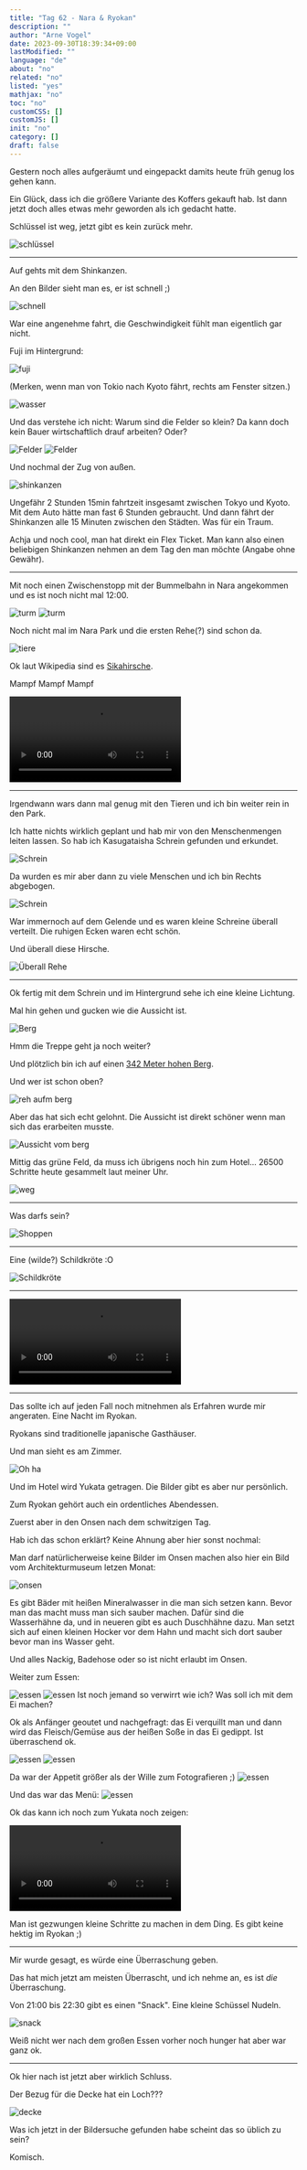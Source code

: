 ```yaml
---
title: "Tag 62 - Nara & Ryokan"
description: ""
author: "Arne Vogel"
date: 2023-09-30T18:39:34+09:00
lastModified: ""
language: "de"
about: "no"
related: "no"
listed: "yes"
mathjax: "no"
toc: "no"
customCSS: []
customJS: []
init: "no"
category: []
draft: false
---
```


Gestern noch alles aufgeräumt und eingepackt damits heute früh genug los gehen kann.

Ein Glück, dass ich die größere Variante des Koffers gekauft hab.
Ist dann jetzt doch alles etwas mehr geworden als ich gedacht hatte.

Schlüssel ist weg, jetzt gibt es kein zurück mehr.

![schlüssel](schlüssel.jpg)

---

Auf gehts mit dem Shinkanzen.

An den Bilder sieht man es, er ist schnell ;)

![schnell](schnell.jpg)

War eine angenehme fahrt, die Geschwindigkeit fühlt man eigentlich gar nicht.

Fuji im Hintergrund:

![fuji](fuji.jpg)

(Merken, wenn man von Tokio nach Kyoto fährt, rechts am Fenster sitzen.)

![wasser](wasser.jpg)

Und das verstehe ich nicht: Warum sind die Felder so klein?
Da kann doch kein Bauer wirtschaftlich drauf arbeiten? Oder?

![Felder](feld.jpg)
![Felder](feld2.jpg)

Und nochmal der Zug von außen.

![shinkanzen](shinkanzen.jpg)

Ungefähr 2 Stunden 15min fahrtzeit insgesamt zwischen Tokyo und Kyoto.
Mit dem Auto hätte man fast 6 Stunden gebraucht.
Und dann fährt der Shinkanzen alle 15 Minuten zwischen den Städten.
Was für ein Traum.

Achja und noch cool, man hat direkt ein Flex Ticket.
Man kann also einen beliebigen Shinkanzen nehmen an dem Tag den man möchte (Angabe ohne Gewähr).

---

Mit noch einen Zwischenstopp mit der Bummelbahn in Nara angekommen und es ist noch nicht mal 12:00.

![turm](turm.jpg)
![turm](tempel.jpg)

Noch nicht mal im Nara Park und die ersten Rehe(?) sind schon da.

![tiere](tiere.jpg)

Ok laut Wikipedia sind es [Sikahirsche](https://de.wikipedia.org/wiki/Sikahirsch).

Mampf Mampf Mampf

<video controls src="mampf.mp4"></video>

---

Irgendwann wars dann mal genug mit den Tieren und ich bin weiter rein in den Park.

Ich hatte nichts wirklich geplant und hab mir von den Menschenmengen leiten lassen.
So hab ich Kasugataisha Schrein gefunden und erkundet.

![Schrein](schrein.jpg)

Da wurden es mir aber dann zu viele Menschen und ich bin Rechts abgebogen.

![Schrein](rechts.jpg)

War immernoch auf dem Gelende und es waren kleine Schreine überall verteilt.
Die ruhigen Ecken waren echt schön.

Und überall diese Hirsche.

![Überall Rehe](rehe.jpg)

---

Ok fertig mit dem Schrein und im Hintergrund sehe ich eine kleine Lichtung.

Mal hin gehen und gucken wie die Aussicht ist.

![Berg](berg.jpg)

Hmm die Treppe geht ja noch weiter?

Und plötzlich bin ich auf einen [342 Meter hohen Berg](https://en.wikipedia.org/wiki/Mount_Wakakusa).

Und wer ist schon oben?

![reh aufm berg](berg-reh.jpg)

Aber das hat sich echt gelohnt.
Die Aussicht ist direkt schöner wenn man sich das erarbeiten musste.

![Aussicht vom berg](aussicht.jpg)

Mittig das grüne Feld, da muss ich übrigens noch hin zum Hotel… 26500 Schritte heute gesammelt laut meiner Uhr.

![weg](weg.jpg)

---

Was darfs sein?

![Shoppen](shoppen.jpg)

---

Eine (wilde?) Schildkröte :O

![Schildkröte](schildkröte.jpg)

---

<video controls src="zug.mp4"></video>

---

Das sollte ich auf jeden Fall noch mitnehmen als Erfahren wurde mir angeraten. 
Eine Nacht im Ryokan.

Ryokans sind traditionelle japanische Gasthäuser.

Und man sieht es am Zimmer.

![Oh ha](oh-ha.jpg)

Und im Hotel wird Yukata getragen.
Die Bilder gibt es aber nur persönlich.

Zum Ryokan gehört auch ein ordentliches Abendessen.

Zuerst aber in den Onsen nach dem schwitzigen Tag.

Hab ich das schon erklärt?
Keine Ahnung aber hier sonst nochmal:

Man darf natürlicherweise keine Bilder im Onsen machen also hier ein Bild vom Architekturmuseum letzen Monat:

![onsen](onsen.jpg)

Es gibt Bäder mit heißen Mineralwasser in die man sich setzen kann.
Bevor man das macht muss man sich sauber machen.
Dafür sind die Wasserhähne da, und in neueren gibt es auch Duschhähne dazu.
Man setzt sich auf einen kleinen Hocker vor dem Hahn und macht sich dort sauber bevor man ins Wasser geht.

Und alles Nackig, Badehose oder so ist nicht erlaubt im Onsen.

Weiter zum Essen:

![essen](essen1.jpg)
![essen](essen2.jpg)
Ist noch jemand so verwirrt wie ich?
Was soll ich mit dem Ei machen?

Ok als Anfänger geoutet und nachgefragt: das Ei verquillt man und dann wird das Fleisch/Gemüse aus der heißen Soße in das Ei gedippt.
Ist überraschend ok.

![essen](essen3.jpg)
![essen](essen4.jpg)

Da war der Appetit größer als der Wille zum Fotografieren ;)
![essen](essen5.jpg)

Und das war das Menü:
![essen](essen6.jpg)

Ok das kann ich noch zum Yukata noch zeigen:

<video controls src="schritte.mp4"></video>

Man ist gezwungen kleine Schritte zu machen in dem Ding.
Es gibt keine hektig im Ryokan ;)

---

Mir wurde gesagt, es würde eine Überraschung geben.

Das hat mich jetzt am meisten Überrascht, und ich nehme an, es ist *die* Überraschung.

Von 21:00 bis 22:30 gibt es einen "Snack". Eine kleine Schüssel Nudeln.

![snack](überraschung.jpg)

Weiß nicht wer nach dem großen Essen vorher noch hunger hat aber war ganz ok.

---

Ok hier nach ist jetzt aber wirklich Schluss.

Der Bezug für die Decke hat ein Loch???

![decke](decke.jpg)

Was ich jetzt in der Bildersuche gefunden habe scheint das so üblich zu sein?

Komisch.
